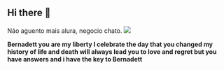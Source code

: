 ## Hi there 👋

Náo aguento mais alura, negocio chato.
![](https://tenor.com/pt-BR/view/yikes-cat-crying-sobbing-ugly-cry-gif-11184569669507519582)

**Bernadett you are my liberty
I celebrate the day 
that you changed my history of
life and death
will always lead you to love and regret
but you have answers and i have the key
to Bernadett**
